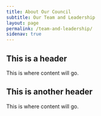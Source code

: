 ```yaml
---
title: About Our Council
subtitle: Our Team and Leadership
layout: page
permalink: /team-and-leadership/
sidenav: true
---
```


## This is a header

This is where content will go.

## This is another header

This is where content will go.
